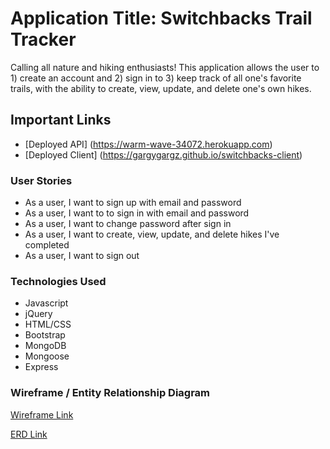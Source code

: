 # Application Title: Switchbacks Trail Tracker #

Calling all nature and hiking enthusiasts! This application allows the user to 1) create an account and 2) sign in to 3) keep track of all one's favorite trails, with the ability to create, view, update, and delete one's own hikes.

## Important Links ##

- [Deployed API] (https://warm-wave-34072.herokuapp.com)
- [Deployed Client] (https://gargygargz.github.io/switchbacks-client)

### User Stories ###

- As a user, I want to sign up with email and password
- As a user, I want to to sign in with email and password
- As a user, I want to change password after sign in
- As a user, I want to create, view, update, and delete hikes I've completed
- As a user, I want to sign out

### Technologies Used ###

- Javascript
- jQuery
- HTML/CSS
- Bootstrap
- MongoDB
- Mongoose
- Express

### Wireframe / Entity Relationship Diagram ###

[Wireframe Link](https://imgur.com/a/2E8MM5G)

[ERD Link](https://imgur.com/a/iQ1vxq8)
